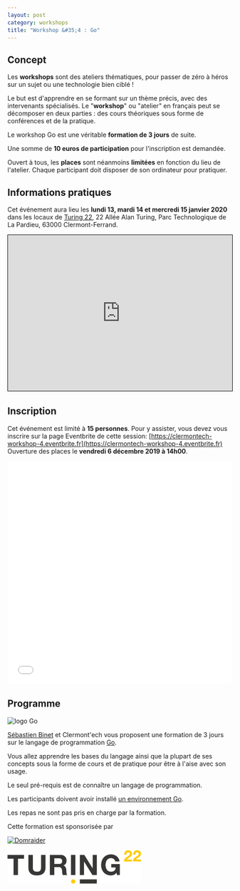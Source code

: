 ```yaml
---
layout: post
category: workshops
title: "Workshop &#35;4 : Go"
---
```


## Concept

Les **workshops** sont des ateliers thématiques, pour
passer de zéro à héros sur un sujet ou une technologie bien ciblé !

Le but est d'apprendre en se formant sur un thème précis, avec des intervenants
spécialisés. Le "**workshop**" ou "atelier" en français peut se décomposer en deux
parties : des cours théoriques sous forme de conférences et de la pratique.

Le workshop Go est une véritable **formation de 3 jours** de suite.

Une somme de **10 euros de participation** pour l'inscription est demandée.

Ouvert à tous, les **places** sont néanmoins **limitées** en fonction du lieu
de l'atelier.
Chaque participant doit disposer de son ordinateur pour pratiquer.


## Informations pratiques

Cet événement aura lieu les **lundi 13, mardi 14 et mercredi 15 janvier 2020** dans les
locaux de [Turing 22](https://www.turing22.com/), 22 Allée Alan Turing,
Parc Technologique de La Pardieu, 63000 Clermont-Ferrand.

<iframe width="100%" height="350" frameborder="0" scrolling="no" marginheight="0" marginwidth="0" src="https://www.openstreetmap.org/export/embed.html?bbox=3.12812089920044%2C45.758109004976255%2C3.131661415100098%2C45.76006265801091&amp;layer=mapnik" style="border: 1px solid black"></iframe>

## Inscription

Cet événement est limité à **15 personnes**.  Pour y assister, vous devez vous
inscrire sur la page Eventbrite de cette session: [https://clermontech-workshop-4.eventbrite.fr](https://clermontech-workshop-4.eventbrite.fr)
Ouverture des places le **vendredi 6 décembre 2019 à 14h00**.

<iframe src="//eventbrite.fr/tickets-external?eid=85066005713&ref=etckt" frameborder="0" height="500" width="100%" vspace="0" hspace="0" marginheight="5" marginwidth="5" scrolling="auto" allowtransparency="true"></iframe>

## Programme

<img src="https://golang.org/lib/godoc/images/go-logo-blue.svg" alt="logo Go" width="300px"/>

[Sébastien Binet](https://twitter.com/0xb1ns) et Clermont'ech vous proposent une
formation de 3 jours sur le langage de programmation [Go](https://golang.org/).

Vous allez apprendre les bases du langage ainsi que la plupart de ses concepts
sous la forme de cours et de pratique pour être à l'aise avec son usage.

Le seul pré-requis est de connaître un langage de programmation.

Les participants doivent avoir installé [un environnement Go](https://github.com/sbinet/margo#bootstrapping-the-work-environment).

Les repas ne sont pas pris en charge par la formation.

Cette formation est sponsorisée par

<a href="https://www.domraider.com/"><img src="../images/sponsors/domraider.png" alt="Domraider" width="300px"/></a>


<a href="https://https://www.turing22.com"><img src="../images/sponsors/turing22.png" alt="Turing 22" width="300px"/></a>
